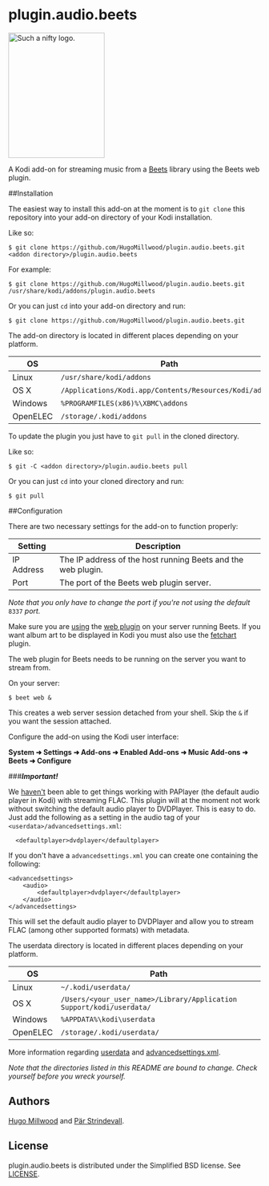 # plugin.audio.beets
<img src="https://raw.githubusercontent.com/HugoMillwood/plugin.audio.beets/master/icon.png"  width="192" height="250" alt="Such a nifty logo.">

A Kodi add-on for streaming music from a [Beets](https://github.com/sampsyo/beets) library using the Beets web plugin.

##Installation

The easiest way to install this add-on at the moment is to ```git clone``` this repository into your add-on directory of your Kodi installation.

Like so:

```shell
$ git clone https://github.com/HugoMillwood/plugin.audio.beets.git <addon directory>/plugin.audio.beets
```

For example:

```shell
$ git clone https://github.com/HugoMillwood/plugin.audio.beets.git /usr/share/kodi/addons/plugin.audio.beets
```

Or you can just ``cd`` into your add-on directory and run:

```shell
$ git clone https://github.com/HugoMillwood/plugin.audio.beets.git
```

The add-on directory is located in different places depending on your platform.

| OS       | Path							|
|----------|------------------------------------------------------------|
| Linux    | ``/usr/share/kodi/addons`` 				|
| OS X     | ``/Applications/Kodi.app/Contents/Resources/Kodi/addons`` 	|
| Windows  | ``%PROGRAMFILES(x86)%\XBMC\addons`` 			|
| OpenELEC | ``/storage/.kodi/addons`` 					|

To update the plugin you just have to ``git pull`` in the cloned directory.

Like so:

```shell
$ git -C <addon directory>/plugin.audio.beets pull
```

Or you can just ``cd`` into your cloned directory and run:

```shell
$ git pull
```

##Configuration

There are two necessary settings for the add-on to function properly:

| Setting    | Description							|
|------------|------------------------------------------------------------------|
| IP Address | The IP address of the host running Beets and the web plugin. 	|
| Port       | The port of the Beets web plugin server.				|

*Note that you only have to change the port if you're not using the default* ``8337`` *port.*

Make sure you are [using](http://beets.readthedocs.org/en/latest/plugins/index.html#using-plugins) the [web plugin](http://beets.readthedocs.org/en/latest/plugins/web.html) on your server running Beets. If you want album art to be displayed in Kodi you must also use the [fetchart](http://beets.readthedocs.org/en/latest/plugins/fetchart.html) plugin.

The web plugin for Beets needs to be running on the server you want to stream from.

On your server:

```shell
$ beet web &
```

This creates a web server session detached from your shell. Skip the ``&`` if you want the session attached.

Configure the add-on using the Kodi user interface:

**System ➜ Settings ➜ Add-ons ➜ Enabled Add-ons ➜ Music Add-ons ➜ Beets ➜ Configure**

###**_Important!_**

We [haven't](http://forum.kodi.tv/showthread.php?tid=218576) been able to get things working with PAPlayer (the default audio player in Kodi) with streaming FLAC. This plugin will at the moment not work without switching the default audio player to DVDPlayer. This is easy to do. Just add the following as a setting in the audio tag of your ``<userdata>/advancedsettings.xml``:

	  <defaultplayer>dvdplayer</defaultplayer>

If you don't have a ``advancedsettings.xml`` you can create one containing the following:

	<advancedsettings>
    	<audio>
	  		<defaultplayer>dvdplayer</defaultplayer>
		</audio>
	</advancedsettings>
	
This will set the default audio player to DVDPlayer and allow you to stream FLAC (among other supported formats) with metadata.

The userdata directory is located in different places depending on your platform.

| OS       | Path								 	|
|----------|----------------------------------------------------------------------------|
| Linux    | ``~/.kodi/userdata/`` 						 	|
| OS X     | ``/Users/<your_user_name>/Library/Application Support/kodi/userdata/`` 	|
| Windows  | ``%APPDATA%\kodi\userdata`` 					 	|
| OpenELEC | ``/storage/.kodi/userdata/`` 					 	|

More information regarding [userdata](http://kodi.wiki/view/Userdata) and [advancedsettings.xml](http://kodi.wiki/view/Advancedsettings.xml).

*Note that the directories listed in this README are bound to change. Check yourself before you wreck yourself.*

## Authors
[Hugo Millwood](https://github.com/HugoMillwood) and [Pär Strindevall](https://github.com/parski).

## License
plugin.audio.beets is distributed under the Simplified BSD license. See [LICENSE](https://github.com/HugoMillwood/plugin.audio.beets/blob/master/LICENSE).
